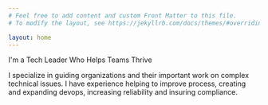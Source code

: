 ```yaml
---
# Feel free to add content and custom Front Matter to this file.
# To modify the layout, see https://jekyllrb.com/docs/themes/#overriding-theme-defaults

layout: home
---
```


I'm a Tech Leader Who Helps Teams Thrive

I specialize in guiding organizations and their important work on complex technical issues. I have experience helping to improve process, creating and expanding devops, increasing reliability and insuring compliance.